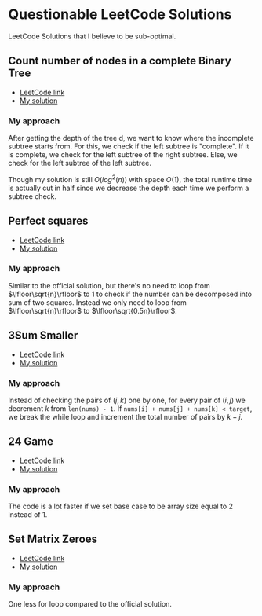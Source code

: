 # Questionable LeetCode Solutions
LeetCode Solutions that I believe to be sub-optimal.

## Count number of nodes in a complete Binary Tree
- [LeetCode link](https://leetcode.com/problems/count-complete-tree-nodes/)
- [My solution](https://github.com/mingfengwan/questionable-leetcode-solutions/blob/main/count-complete-tree-nodes.py)

### My approach
After getting the depth of the tree d, we want to know where the incomplete subtree starts from. For this, we check if the left subtree is "complete". If it is complete, we check for the left subtree of the right subtree. Else, we check for the left subtree of the left subtree.

Though my solution is still $O(log^2(n))$ with space $O(1)$, the total runtime time is actually cut in half since we decrease the depth each time we perform a subtree check.

## Perfect squares
- [LeetCode link](https://leetcode.com/problems/perfect-squares/)
- [My solution](https://github.com/mingfengwan/questionable-leetcode-solutions/blob/main/perfect-squares.py)

### My approach
Similar to the official solution, but there's no need to loop from $\lfloor\sqrt{n}\rfloor$ to $1$ to check if the number can be decomposed into sum of two squares. Instead we only need to loop from $\lfloor\sqrt{n}\rfloor$ to $\lfloor\sqrt{0.5n}\rfloor$.

## 3Sum Smaller
- [LeetCode link](https://leetcode.com/problems/3sum-smaller/)
- [My solution](https://github.com/mingfengwan/questionable-leetcode-solutions/blob/main/3sum-smaller.py)

### My approach
Instead of checking the pairs of $(j,k)$ one by one, for every pair of $(i,j)$ we decrement $k$ from `len(nums) - 1`. If `nums[i] + nums[j] + nums[k] < target`, we break the while loop and increment the total number of pairs by $k-j$.

## 24 Game
- [LeetCode link](https://leetcode.com/problems/24-game/)
- [My solution](https://github.com/mingfengwan/questionable-leetcode-solutions/blob/main/24-game.py)

### My approach
The code is a lot faster if we set base case to be array size equal to $2$ instead of $1$.

## Set Matrix Zeroes
- [LeetCode link](https://leetcode.com/problems/set-matrix-zeroes/)
- [My solution](https://github.com/mingfengwan/questionable-leetcode-solutions/blob/main/set-matrix-zeroes.py)

### My approach
One less for loop compared to the official solution.
